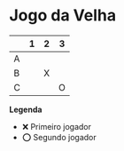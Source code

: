 # Jogo da Velha

|   | 1 | 2 | 3 |
|---|---|---|---|
| A |   |   |   |
| B |   | X |   |
| C |   |   | O |

**Legenda**

- ❌ Primeiro jogador 
- ⭕ Segundo jogador